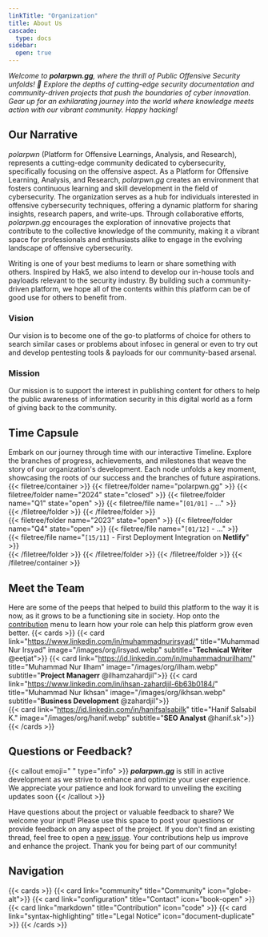 ```yaml
---
linkTitle: "Organization"
title: About Us
cascade:
  type: docs
sidebar:
  open: true
---
```


*Welcome to **polarpwn.gg**, where the thrill of Public Offensive Security unfolds! 🚀 Explore the depths of cutting-edge security documentation and community-driven projects that push the boundaries of cyber innovation. Gear up for an exhilarating journey into the world where knowledge meets action with our vibrant community. Happy hacking!*
<!--more-->

## Our Narrative
*polarpwn* (Platform for Offensive Learnings, Analysis, and Research), represents a cutting-edge community dedicated to cybersecurity, specifically focusing on the offensive aspect. As a Platform for Offensive Learning, Analysis, and Research, *polarpwn.gg* creates an environment that fosters continuous learning and skill development in the field of cybersecurity. The organization serves as a hub for individuals interested in offensive cybersecurity techniques, offering a dynamic platform for sharing insights, research papers, and write-ups. Through collaborative efforts, *polarpwn.gg* encourages the exploration of innovative projects that contribute to the collective knowledge of the community, making it a vibrant space for professionals and enthusiasts alike to engage in the evolving landscape of offensive cybersecurity.

Writing is one of your best mediums to learn or share something with others. Inspired by Hak5, we also intend to develop our in-house tools and payloads relevant to the security industry. By building such a community-driven platform, we hope all of the contents within this platform can be of good use for others to benefit from.

### Vision
Our vision is to become one of the go-to platforms of choice for others to search similar cases or problems about infosec in general or even to try out and develop pentesting tools & payloads for our community-based arsenal.

### Mission
Our mission is to support the interest in publishing content for others to help the public awareness of information security in this digital world as a form of giving back to the community.


## Time Capsule
Embark on our journey through time with our interactive Timeline. Explore the branches of progress, achievements, and milestones that weave the story of our organization's development. Each node unfolds a key moment, showcasing the roots of our success and the branches of future aspirations.
{{< filetree/container >}}
  {{< filetree/folder name="polarpwn.gg" >}}
    {{< filetree/folder name="2024" state="closed" >}}
      {{< filetree/folder name="Q1" state="open" >}}
        {{< filetree/file name="```[01/01]``` - ..." >}}      
      {{< /filetree/folder >}}
    {{< /filetree/folder >}}  
    {{< filetree/folder name="2023" state="open" >}}
      {{< filetree/folder name="Q4" state="open" >}}
        {{< filetree/file name="```[01/12]``` - ..." >}}      
        {{< filetree/file name="```[15/11]``` - First Deployment Integration on **Netlify**" >}}      
      {{< /filetree/folder >}}
    {{< /filetree/folder >}}
  {{< /filetree/folder >}}
{{< /filetree/container >}}

## Meet the Team
Here are some of the peeps that helped to build this platform to the way it is now, as it grows to be a functioning site in society. Hop onto the [contribution](contrib) menu to learn how your role can help this platform grow even better.
{{< cards >}}
  {{< card link="https://www.linkedin.com/in/muhammadnurirsyad/" title="Muhammad Nur Irsyad" image="/images/org/irsyad.webp" subtitle="**Technical Writer** @eetjat">}}
  {{< card link="https://id.linkedin.com/in/muhammadnurilham/" title="Muhammad Nur Ilham" image="/images/org/ilham.webp" subtitle="**Project Managerr** @ilhamzahardjil">}}
  {{< card link="https://www.linkedin.com/in/ihsan-zahardjil-6b63b0184/" title="Muhammad Nur Ikhsan" image="/images/org/ikhsan.webp" subtitle="**Business Development** @zahardjil">}}  
  {{< card link="https://id.linkedin.com/in/hanifsalsabilk" title="Hanif Salsabil K." image="/images/org/hanif.webp" subtitle="**SEO Analyst** @hanif.sk">}}
{{< /cards >}}

## Questions or Feedback?
{{< callout emoji=" " type="info" >}}
  ***polarpwn.gg*** is still in active development as we strive to enhance and optimize your user experience. We appreciate your patience and look forward to unveiling the exciting updates soon
{{< /callout >}}

Have questions about the project or valuable feedback to share? We welcome your input! Please use this space to post your questions or provide feedback on any aspect of the project. If you don't find an existing thread, feel free to open a [new issue](https://github.com/polarpwn/polarpwn.gg/issues). Your contributions help us improve and enhance the project. Thank you for being part of our community!

## Navigation
{{< cards >}}
  {{< card link="community" title="Community" icon="globe-alt">}}
  {{< card link="configuration" title="Contact" icon="book-open" >}}
  {{< card link="markdown" title="Contribution" icon="code" >}}
  {{< card link="syntax-highlighting" title="Legal Notice" icon="document-duplicate" >}}
{{< /cards >}}